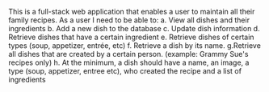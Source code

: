 This is a full-stack web application that enables a user to maintain all their family
recipes.
As a user I need to be able to:
a. View all dishes and their ingredients
b. Add a new dish to the database
c. Update dish information
d. Retrieve dishes that have a certain ingredient
e. Retrieve dishes of certain types (soup, appetizer, entrée, etc)
f. Retrieve a dish by its name.
g.Retrieve all dishes that are created by a certain person. (example: Grammy Sue's recipes only)
h. At the minimum, a dish should have a name, an image, a type (soup, appetizer, entree etc), who created the
recipe and a list of ingredients
